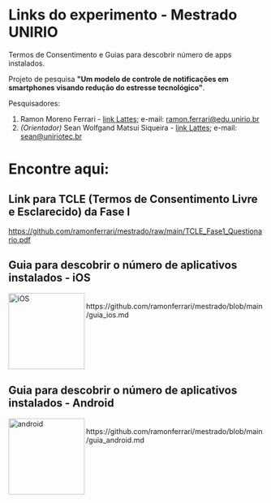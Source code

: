 # Links do experimento - Mestrado UNIRIO
Termos de Consentimento e Guias para descobrir número de apps instalados.

Projeto de pesquisa **"Um modelo de controle de notificações em smartphones visando redução do estresse tecnológico"**.

Pesquisadores:
1. Ramon Moreno Ferrari - [link Lattes](http://lattes.cnpq.br/6595172073387250); e-mail: ramon.ferrari@edu.unirio.br
2. *(Orientador)* Sean Wolfgand Matsui Siqueira - [link Lattes](http://lattes.cnpq.br/2562652838103607); e-mail: sean@uniriotec.br

# Encontre aqui:
## Link para **TCLE** (Termos de Consentimento Livre e Esclarecido) da Fase I
https://github.com/ramonferrari/mestrado/raw/main/TCLE_Fase1_Questionario.pdf

## Guia para descobrir o número de aplicativos instalados - **iOS**
<img align="left" src="https://user-images.githubusercontent.com/51386248/171232114-6121380a-d4b1-4743-a761-a35f6cf98066.jpg" alt="iOS" width="150"/>
<br/> https://github.com/ramonferrari/mestrado/blob/main/guia_ios.md
<br clear="left"/>

## Guia para descobrir o número de aplicativos instalados - **Android**
<img align="left" src="https://user-images.githubusercontent.com/51386248/171233650-d15c6f37-55b8-422c-8162-99f85740e3e9.png" alt="android" width="150"/>
<br/> https://github.com/ramonferrari/mestrado/blob/main/guia_android.md
<br clear="left"/>
